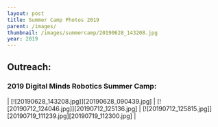 ```yaml
---
layout: post
title: Summer Camp Photos 2019
parent: /images/
thumbnail: /images/summercamp/20190628_143208.jpg
year: 2019
---
```


## Outreach:

### 2019 Digital Minds Robotics Summer Camp:
| [![20190628_143208.jpg]][20190628_090439.jpg] | [![20190712_124046.jpg]][20190712_125136.jpg]
| [![20190712_125815.jpg]][20190719_111239.jpg][20190719_112300.jpg] |

